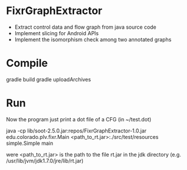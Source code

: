 # FixrGraphExtractor

- Extract control data and flow graph from java source code
- Implement slicing for Android APIs
- Implement the isomorphism check among two annotated graphs

# Compile
gradle build
gradle uploadArchives

# Run
Now the program just print a dot file of a CFG (in ~/test.dot)

java -cp lib/soot-2.5.0.jar:repos/FixrGraphExtractor-1.0.jar edu.colorado.plv.fixr.Main <path_to_rt.jar>:./src/test/resources simple.Simple main

were <path_to_rt.jar> is the path to the file rt.jar in the jdk directory (e.g. /usr/lib/jvm/jdk1.7.0/jre/lib/rt.jar)
